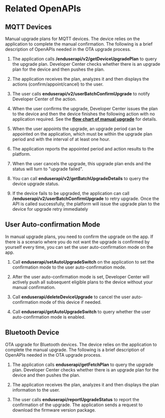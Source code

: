 # Related OpenAPIs

## MQTT Devices

Manual upgrade plans for MQTT devices. The device relies on the application to complete the manual confirmation. The following is a brief description of OpenAPIs needed in the OTA upgrade process.

 

1.   The application calls **/enduserapi/v2/getDeviceUpgradePlan** to query the upgrade plan. Developer Center checks whether there is an upgrade plan for the device and then pushes the plan.

2.   The application receives the plan, analyzes it and then displays the actions (confirm/appoint/cancel) to the user.

3.   The user calls **enduserapi/v2/userBatchConfirmUpgrade** to notify Developer Center of the action.

4.   When the user confirms the upgrade, Developer Center issues the plan to the device and then the device finishes the following action with no application required. See the [**flow chart of manual upgrade**](/deviceDevelop/DeviceManage/ota/page-02) for details.

5.   When the user appoints the upgrade, an upgrade period can be appointed on the application, which must be within the upgrade plan period and with the interval of at least one hour.

6.   The application reports the appointed period and action results to the platform.

7.   When the user cancels the upgrade, this upgrade plan ends and the status will turn to "upgrade failed".

8.   You can call **enduserapi/v2/getBatchUpgradeDetails** to query the device upgrade status.

9.   If the device fails to be upgraded, the application can call **/enduserapi/v2/userBatchConfirmUpgrade** to retry upgrade. Once the API is called successfully, the platform will issue the upgrade plan to the device for upgrade retry immediately

 

## User Auto-confirmation Mode

In manual upgrade plans, you need to confirm the upgrade on the app. If there is a scenario where you do not want the upgrade is confirmed by yourself every time, you can set the user auto-confirmation mode on the app.

 

1.  Call **enduserapi/setAutoUpgradeSwitch** on the application to set the confirmation mode to the user auto-confirmation mode.

2.  After the user auto-confirmation mode is set, Developer Center will actively push all subsequent eligible plans to the device without your manual confirmation.

3.  Call **enduserapi/deleteDeviceUpgrade** to cancel the user auto-confirmation mode of this device if needed.

4.  Call **enduserapi/getAutoUpgradeSwitch** to query whether the user auto-confirmation mode is enabled.

 

## Bluetooth Device

OTA upgrade for Bluetooth devices. The device relies on the application to complete the manual upgrade. The following is a brief description of OpenAPIs needed in the OTA upgrade process.

 

1.   The application calls **enduserapi/getFetchPlan** to query the upgrade plan. Developer Center checks whether there is an upgrade plan for the device and then pushes the plan.

2.   The application receives the plan, analyzes it and then displays the plan information to the user.

3.   The user calls **enduserapi/reportUpgradeStatus** to report the confirmation of the upgrade. The application sends a request to download the firmware version package.



